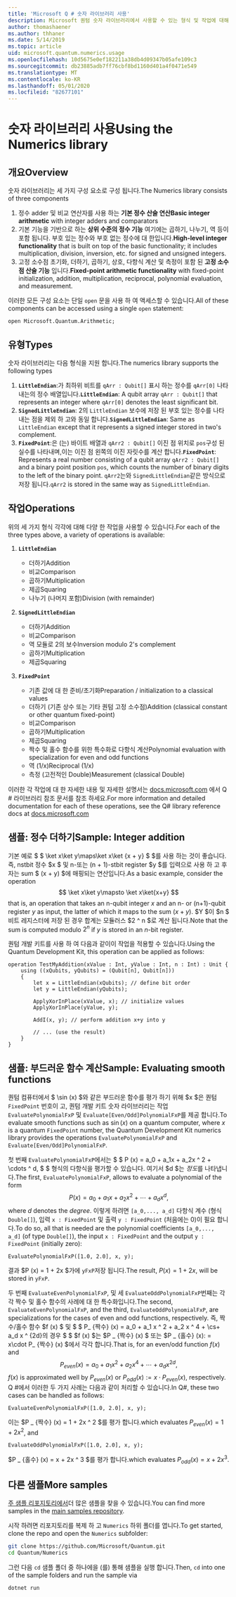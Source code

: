 ```yaml
---
title: 'Microsoft Q # 숫자 라이브러리 사용'
description: Microsoft 퀀텀 숫자 라이브러리에서 사용할 수 있는 형식 및 작업에 대해 알아봅니다.
author: thomashaener
ms.author: thhaner
ms.date: 5/14/2019
ms.topic: article
uid: microsoft.quantum.numerics.usage
ms.openlocfilehash: 10d5675e0ef182211a38db4d09347b05afe109c3
ms.sourcegitcommit: db23885adb7ff76cbf8bd1160d401a4f0471e549
ms.translationtype: MT
ms.contentlocale: ko-KR
ms.lasthandoff: 05/01/2020
ms.locfileid: "82677101"
---
```

# <a name="using-the-numerics-library"></a><span data-ttu-id="839e2-103">숫자 라이브러리 사용</span><span class="sxs-lookup"><span data-stu-id="839e2-103">Using the Numerics library</span></span>

## <a name="overview"></a><span data-ttu-id="839e2-104">개요</span><span class="sxs-lookup"><span data-stu-id="839e2-104">Overview</span></span>

<span data-ttu-id="839e2-105">숫자 라이브러리는 세 가지 구성 요소로 구성 됩니다.</span><span class="sxs-lookup"><span data-stu-id="839e2-105">The Numerics library consists of three components</span></span>

1. <span data-ttu-id="839e2-106">정수 adder 및 비교 연산자를 사용 하는 **기본 정수 산술 연산**</span><span class="sxs-lookup"><span data-stu-id="839e2-106">**Basic integer arithmetic** with integer adders and comparators</span></span>
1. <span data-ttu-id="839e2-107">기본 기능을 기반으로 하는 **상위 수준의 정수 기능** 여기에는 곱하기, 나누기, 역 등이 포함 됩니다.  부호 있는 정수와 부호 없는 정수에 대 한입니다.</span><span class="sxs-lookup"><span data-stu-id="839e2-107">**High-level integer functionality** that is built on top of the basic  functionality; it includes multiplication, division, inversion, etc.  for signed and unsigned integers.</span></span>
1. <span data-ttu-id="839e2-108">고정 소수점 초기화, 더하기, 곱하기, 상호, 다항식 계산 및 측정이 포함 된 **고정 소수점 산술 기능** 입니다.</span><span class="sxs-lookup"><span data-stu-id="839e2-108">**Fixed-point arithmetic functionality** with fixed-point initialization,  addition, multiplication, reciprocal, polynomial evaluation, and measurement.</span></span>

<span data-ttu-id="839e2-109">이러한 모든 구성 요소는 단일 `open` 문을 사용 하 여 액세스할 수 있습니다.</span><span class="sxs-lookup"><span data-stu-id="839e2-109">All of these components can be accessed using a single `open` statement:</span></span>
```qsharp
open Microsoft.Quantum.Arithmetic;
```

## <a name="types"></a><span data-ttu-id="839e2-110">유형</span><span class="sxs-lookup"><span data-stu-id="839e2-110">Types</span></span>

<span data-ttu-id="839e2-111">숫자 라이브러리는 다음 형식을 지원 합니다.</span><span class="sxs-lookup"><span data-stu-id="839e2-111">The numerics library supports the following types</span></span>

1. <span data-ttu-id="839e2-112">**`LittleEndian`**:가 최하위 비트를 `qArr : Qubit[]` 표시 하는 정수를 `qArr[0]` 나타내는의 정수 배열입니다.</span><span class="sxs-lookup"><span data-stu-id="839e2-112">**`LittleEndian`**: A qubit array `qArr : Qubit[]` that represents an integer where `qArr[0]` denotes the least significant bit.</span></span>
1. <span data-ttu-id="839e2-113">**`SignedLittleEndian`**: 2의 `LittleEndian` 보수에 저장 된 부호 있는 정수를 나타내는 점을 제외 하 고와 동일 합니다.</span><span class="sxs-lookup"><span data-stu-id="839e2-113">**`SignedLittleEndian`**: Same as `LittleEndian` except that it represents a signed integer stored in two's complement.</span></span>
1. <span data-ttu-id="839e2-114">**`FixedPoint`**:은 (는) 바이트 배열과 `qArr2 : Qubit[]` 이진 점 위치로 `pos`구성 된 실수를 나타내며,이는 이진 점 왼쪽의 이진 자릿수를 계산 합니다.</span><span class="sxs-lookup"><span data-stu-id="839e2-114">**`FixedPoint`**: Represents a real number consisting of a qubit array `qArr2 : Qubit[]` and a binary point position `pos`, which counts the number of binary digits to the left of the binary point.</span></span> <span data-ttu-id="839e2-115">`qArr2`는와 `SignedLittleEndian`같은 방식으로 저장 됩니다.</span><span class="sxs-lookup"><span data-stu-id="839e2-115">`qArr2` is stored in the same way as `SignedLittleEndian`.</span></span>

## <a name="operations"></a><span data-ttu-id="839e2-116">작업</span><span class="sxs-lookup"><span data-stu-id="839e2-116">Operations</span></span>

<span data-ttu-id="839e2-117">위의 세 가지 형식 각각에 대해 다양 한 작업을 사용할 수 있습니다.</span><span class="sxs-lookup"><span data-stu-id="839e2-117">For each of the three types above, a variety of operations is available:</span></span>

1. **`LittleEndian`**
    - <span data-ttu-id="839e2-118">더하기</span><span class="sxs-lookup"><span data-stu-id="839e2-118">Addition</span></span>
    - <span data-ttu-id="839e2-119">비교</span><span class="sxs-lookup"><span data-stu-id="839e2-119">Comparison</span></span>
    - <span data-ttu-id="839e2-120">곱하기</span><span class="sxs-lookup"><span data-stu-id="839e2-120">Multiplication</span></span>
    - <span data-ttu-id="839e2-121">제곱</span><span class="sxs-lookup"><span data-stu-id="839e2-121">Squaring</span></span>
    - <span data-ttu-id="839e2-122">나누기 (나머지 포함)</span><span class="sxs-lookup"><span data-stu-id="839e2-122">Division (with remainder)</span></span>

1. **`SignedLittleEndian`**
    - <span data-ttu-id="839e2-123">더하기</span><span class="sxs-lookup"><span data-stu-id="839e2-123">Addition</span></span>
    - <span data-ttu-id="839e2-124">비교</span><span class="sxs-lookup"><span data-stu-id="839e2-124">Comparison</span></span>
    - <span data-ttu-id="839e2-125">역 모듈로 2의 보수</span><span class="sxs-lookup"><span data-stu-id="839e2-125">Inversion modulo 2's complement</span></span>
    - <span data-ttu-id="839e2-126">곱하기</span><span class="sxs-lookup"><span data-stu-id="839e2-126">Multiplication</span></span>
    - <span data-ttu-id="839e2-127">제곱</span><span class="sxs-lookup"><span data-stu-id="839e2-127">Squaring</span></span>

1. **`FixedPoint`**
    - <span data-ttu-id="839e2-128">기존 값에 대 한 준비/초기화</span><span class="sxs-lookup"><span data-stu-id="839e2-128">Preparation / initialization to a classical values</span></span>
    - <span data-ttu-id="839e2-129">더하기 (기존 상수 또는 기타 퀀텀 고정 소수점)</span><span class="sxs-lookup"><span data-stu-id="839e2-129">Addition (classical constant or other quantum fixed-point)</span></span>
    - <span data-ttu-id="839e2-130">비교</span><span class="sxs-lookup"><span data-stu-id="839e2-130">Comparison</span></span>
    - <span data-ttu-id="839e2-131">곱하기</span><span class="sxs-lookup"><span data-stu-id="839e2-131">Multiplication</span></span>
    - <span data-ttu-id="839e2-132">제곱</span><span class="sxs-lookup"><span data-stu-id="839e2-132">Squaring</span></span>
    - <span data-ttu-id="839e2-133">짝수 및 홀수 함수를 위한 특수화로 다항식 계산</span><span class="sxs-lookup"><span data-stu-id="839e2-133">Polynomial evaluation with specialization for even and odd functions</span></span>
    - <span data-ttu-id="839e2-134">역 (1/x)</span><span class="sxs-lookup"><span data-stu-id="839e2-134">Reciprocal (1/x)</span></span>
    - <span data-ttu-id="839e2-135">측정 (고전적인 Double)</span><span class="sxs-lookup"><span data-stu-id="839e2-135">Measurement (classical Double)</span></span>

<span data-ttu-id="839e2-136">이러한 각 작업에 대 한 자세한 내용 및 자세한 설명서는 [docs.microsoft.com](https://docs.microsoft.com/quantum) 에서 Q # 라이브러리 참조 문서를 참조 하세요.</span><span class="sxs-lookup"><span data-stu-id="839e2-136">For more information and detailed documentation for each of these operations, see the Q# library reference docs at [docs.microsoft.com](https://docs.microsoft.com/quantum)</span></span>

## <a name="sample-integer-addition"></a><span data-ttu-id="839e2-137">샘플: 정수 더하기</span><span class="sxs-lookup"><span data-stu-id="839e2-137">Sample: Integer addition</span></span>

<span data-ttu-id="839e2-138">기본 예로 $ $ \ket x\ket y\maps\ket x\ket {x + y} $ $를 사용 하는 것이 좋습니다. 즉, nstbit 정수 $x $ 및 n-또는 (n + 1)-stbit register $y $를 입력으로 사용 하 고 후자는 sum $ (x + y) $에 매핑되는 연산입니다.</span><span class="sxs-lookup"><span data-stu-id="839e2-138">As a basic example, consider the operation $$ \ket x\ket y\mapsto \ket x\ket{x+y} $$ that is, an operation that takes an n-qubit integer $x$ and an n- or (n+1)-qubit register $y$ as input, the latter of which it maps to the sum $(x+y)$.</span></span> <span data-ttu-id="839e2-139">$Y $이 $n $ 비트 레지스터에 저장 된 경우 합계는 모듈러스 $2 ^ n $로 계산 됩니다.</span><span class="sxs-lookup"><span data-stu-id="839e2-139">Note that the sum is computed modulo $2^n$ if $y$ is stored in an $n$-bit register.</span></span>

<span data-ttu-id="839e2-140">퀀텀 개발 키트를 사용 하 여 다음과 같이이 작업을 적용할 수 있습니다.</span><span class="sxs-lookup"><span data-stu-id="839e2-140">Using the Quantum Development Kit, this operation can be applied as follows:</span></span>
```qsharp
operation TestMyAddition(xValue : Int, yValue : Int, n : Int) : Unit {
    using ((xQubits, yQubits) = (Qubit[n], Qubit[n]))
    {
        let x = LittleEndian(xQubits); // define bit order
        let y = LittleEndian(yQubits);
        
        ApplyXorInPlace(xValue, x); // initialize values
        ApplyXorInPlace(yValue, y);
        
        AddI(x, y); // perform addition x+y into y
        
        // ... (use the result)
    }
}
```

## <a name="sample-evaluating-smooth-functions"></a><span data-ttu-id="839e2-141">샘플: 부드러운 함수 계산</span><span class="sxs-lookup"><span data-stu-id="839e2-141">Sample: Evaluating smooth functions</span></span>

<span data-ttu-id="839e2-142">퀀텀 컴퓨터에서 $ \sin (x) $와 같은 부드러운 함수를 평가 하기 위해 $x $은 퀀텀 `FixedPoint` 번호이 고, 퀀텀 개발 키트 숫자 라이브러리는 작업 `EvaluatePolynomialFxP` 및 `Evaluate[Even/Odd]PolynomialFxP`를 제공 합니다.</span><span class="sxs-lookup"><span data-stu-id="839e2-142">To evaluate smooth functions such as $\sin(x)$ on a quantum computer, where $x$ is a quantum `FixedPoint` number, the Quantum Development Kit numerics library provides the operations `EvaluatePolynomialFxP` and `Evaluate[Even/Odd]PolynomialFxP`.</span></span>

<span data-ttu-id="839e2-143">첫 번째 `EvaluatePolynomialFxP`에서는 $ $ P (x) = a_0 + a_1x + a_2x ^ 2 + \cdots ^ d, $ $ 형식의 다항식을 평가할 수 있습니다. 여기서 $d $는 *정도*를 나타냅니다.</span><span class="sxs-lookup"><span data-stu-id="839e2-143">The first, `EvaluatePolynomialFxP`, allows to evaluate a polynomial of the form $$ P(x) = a_0 + a_1x + a_2x^2 + \cdots + a_dx^d, $$ where $d$ denotes the *degree*.</span></span> <span data-ttu-id="839e2-144">이렇게 하려면 `[a_0,..., a_d]` 다항식 계수 (형식 `Double[]`), 입력 `x : FixedPoint` 및 출력 `y : FixedPoint` (처음에는 0)이 필요 합니다.</span><span class="sxs-lookup"><span data-stu-id="839e2-144">To do so, all that is needed are the polynomial coefficients `[a_0,..., a_d]` (of type `Double[]`), the input `x : FixedPoint` and the output `y : FixedPoint` (initially zero):</span></span>
```qsharp
EvaluatePolynomialFxP([1.0, 2.0], x, y);
```
<span data-ttu-id="839e2-145">결과 $P (x) = 1 + 2x $가에 `yFxP`저장 됩니다.</span><span class="sxs-lookup"><span data-stu-id="839e2-145">The result, $P(x)=1+2x$, will be stored in `yFxP`.</span></span>

<span data-ttu-id="839e2-146">두 번째 `EvaluateEvenPolynomialFxP`, 및 세 `EvaluateOddPolynomialFxP`번째는 각각 짝수 및 홀수 함수의 사례에 대 한 특수화입니다.</span><span class="sxs-lookup"><span data-stu-id="839e2-146">The second, `EvaluateEvenPolynomialFxP`, and the third, `EvaluateOddPolynomialFxP`, are specializations for the cases of even and odd functions, respectively.</span></span> <span data-ttu-id="839e2-147">즉, 짝수/홀수 함수 $f (x) $ 및 $ $ P_ {짝수} (x) = a_0 + a_1 x ^ 2 + a_2 x ^ 4 + \cs+ a_d x ^ {2d}의 경우 $ $ $f (x) $는 $P _ {짝수} (x) $ 또는 $P _ {홀수} (x): = x\cdot P_ {짝수} (x) $에서 각각 합니다.</span><span class="sxs-lookup"><span data-stu-id="839e2-147">That is, for an even/odd function $f(x)$ and $$ P_{even}(x)=a_0 + a_1 x^2 + a_2 x^4 + \cdots + a_d x^{2d}, $$ $f(x)$ is approximated well by $P_{even}(x)$ or $P_{odd}(x) := x\cdot P_{even}(x)$, respectively.</span></span>
<span data-ttu-id="839e2-148">Q #에서 이러한 두 가지 사례는 다음과 같이 처리할 수 있습니다.</span><span class="sxs-lookup"><span data-stu-id="839e2-148">In Q#, these two cases can be handled as follows:</span></span>
```qsharp
EvaluateEvenPolynomialFxP([1.0, 2.0], x, y);
```
<span data-ttu-id="839e2-149">이는 $P _ {짝수} (x) = 1 + 2x ^ 2 $를 평가 합니다.</span><span class="sxs-lookup"><span data-stu-id="839e2-149">which evaluates $P_{even}(x) = 1 + 2x^2$, and</span></span>
```qsharp
EvaluateOddPolynomialFxP([1.0, 2.0], x, y);
```
<span data-ttu-id="839e2-150">$P _ {홀수} (x) = x + 2x ^ 3 $를 평가 합니다.</span><span class="sxs-lookup"><span data-stu-id="839e2-150">which evaluates $P_{odd}(x) = x + 2x^3$.</span></span>

## <a name="more-samples"></a><span data-ttu-id="839e2-151">다른 샘플</span><span class="sxs-lookup"><span data-stu-id="839e2-151">More samples</span></span>

<span data-ttu-id="839e2-152">[주 샘플 리포지토리에서](https://github.com/Microsoft/Quantum)더 많은 샘플을 찾을 수 있습니다.</span><span class="sxs-lookup"><span data-stu-id="839e2-152">You can find more samples in the [main samples repository](https://github.com/Microsoft/Quantum).</span></span>

<span data-ttu-id="839e2-153">시작 하려면 리포지토리를 복제 하 고 `Numerics` 하위 폴더를 엽니다.</span><span class="sxs-lookup"><span data-stu-id="839e2-153">To get started, clone the repo and open the `Numerics` subfolder:</span></span>

```bash
git clone https://github.com/Microsoft/Quantum.git
cd Quantum/Numerics
```

<span data-ttu-id="839e2-154">그런 다음 `cd` 샘플 폴더 중 하나에을 (를) 통해 샘플을 실행 합니다.</span><span class="sxs-lookup"><span data-stu-id="839e2-154">Then, `cd` into one of the sample folders and run the sample via</span></span>

```bash
dotnet run
```
